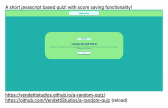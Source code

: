 A short javascript based quiz! with score saving functionality!
![screenshot](/assets/images/ss.png)
https://vendettistudios.github.io/a-random-quiz/
https://github.com/VendettiStudios/a-random-quiz
(reload)